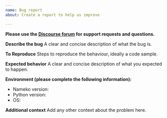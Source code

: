 ```yaml
---
name: Bug report
about: Create a report to help us improve

---
```


**Please use the [Discourse forum](https://discourse.nameko.io/) for support requests and questions.**

**Describe the bug**
A clear and concise description of what the bug is.

**To Reproduce**
Steps to reproduce the behaviour, ideally a code sample.

**Expected behavior**
A clear and concise description of what you expected to happen.

**Environment (please complete the following information):**
 - Nameko version:
 - Python version:
 - OS:

**Additional context**
Add any other context about the problem here.
